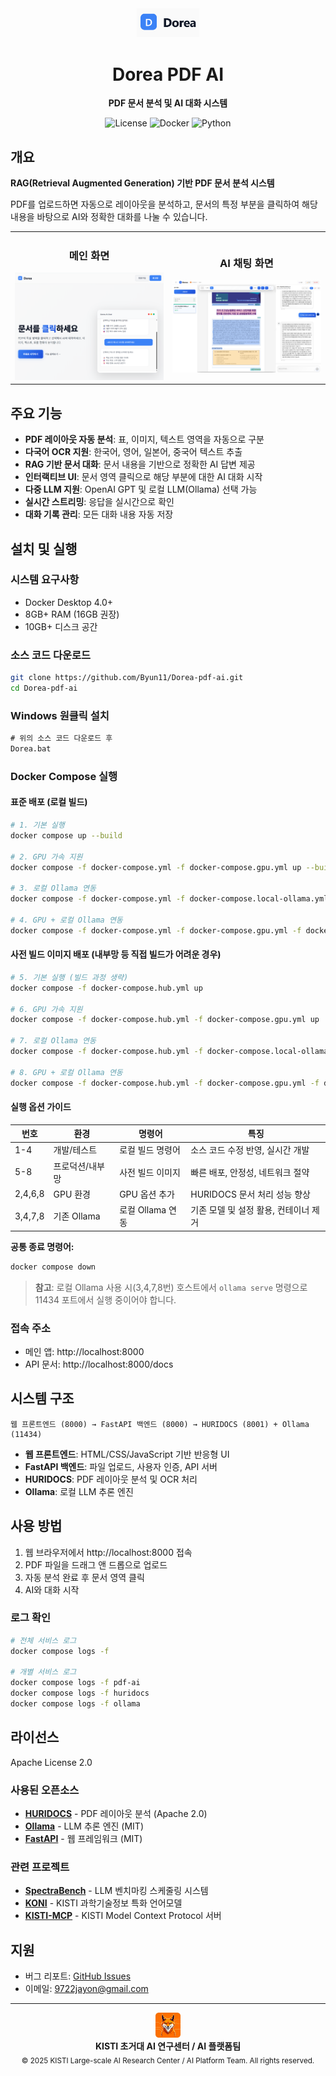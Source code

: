 <div align="center">
  <img src="assets/images/logo.png" alt="Dorea Logo" width="100"/>
  <h1>Dorea PDF AI</h1>
  <p>
    <strong>PDF 문서 분석 및 AI 대화 시스템</strong>
  </p>
  <p>
    <img alt="License" src="https://img.shields.io/badge/license-Apache%202.0-blue.svg">
    <img alt="Docker" src="https://img.shields.io/badge/docker-%230db7ed.svg?logo=docker&logoColor=white">
    <img alt="Python" src="https://img.shields.io/badge/python-3.9+-3670A0?logo=python&logoColor=ffdd54">
  </p>
</div>

## 개요

**RAG(Retrieval Augmented Generation) 기반 PDF 문서 분석 시스템**

PDF를 업로드하면 자동으로 레이아웃을 분석하고, 문서의 특정 부분을 클릭하여 해당 내용을 바탕으로 AI와 정확한 대화를 나눌 수 있습니다.

<table>
<tr>
<td width="50%" align="center">

### 메인 화면
<img src="assets/images/preview-main.png" alt="메인 인터페이스" width="400"/>

</td>
<td width="50%" align="center">

### AI 채팅 화면
<img src="assets/images/preview-chat.png" alt="AI 채팅" width="400"/>

</td>
</tr>
</table>

## 주요 기능

- **PDF 레이아웃 자동 분석**: 표, 이미지, 텍스트 영역을 자동으로 구분
- **다국어 OCR 지원**: 한국어, 영어, 일본어, 중국어 텍스트 추출
- **RAG 기반 문서 대화**: 문서 내용을 기반으로 정확한 AI 답변 제공
- **인터랙티브 UI**: 문서 영역 클릭으로 해당 부분에 대한 AI 대화 시작
- **다중 LLM 지원**: OpenAI GPT 및 로컬 LLM(Ollama) 선택 가능
- **실시간 스트리밍**: 응답을 실시간으로 확인
- **대화 기록 관리**: 모든 대화 내용 자동 저장

## 설치 및 실행

### 시스템 요구사항
- Docker Desktop 4.0+
- 8GB+ RAM (16GB 권장)
- 10GB+ 디스크 공간

### 소스 코드 다운로드
```bash
git clone https://github.com/Byun11/Dorea-pdf-ai.git
cd Dorea-pdf-ai
```

### Windows 원클릭 설치
```cmd
# 위의 소스 코드 다운로드 후
Dorea.bat
```

### Docker Compose 실행

#### 표준 배포 (로컬 빌드)
```bash
# 1. 기본 실행
docker compose up --build   

# 2. GPU 가속 지원 
docker compose -f docker-compose.yml -f docker-compose.gpu.yml up --build

# 3. 로컬 Ollama 연동
docker compose -f docker-compose.yml -f docker-compose.local-ollama.yml up --build

# 4. GPU + 로컬 Ollama 연동
docker compose -f docker-compose.yml -f docker-compose.gpu.yml -f docker-compose.local-ollama.yml up --build
```

#### 사전 빌드 이미지 배포 (내부망 등 직접 빌드가 어려운 경우)
```bash
# 5. 기본 실행 (빌드 과정 생략)
docker compose -f docker-compose.hub.yml up

# 6. GPU 가속 지원
docker compose -f docker-compose.hub.yml -f docker-compose.gpu.yml up

# 7. 로컬 Ollama 연동
docker compose -f docker-compose.hub.yml -f docker-compose.local-ollama.yml up

# 8. GPU + 로컬 Ollama 연동
docker compose -f docker-compose.hub.yml -f docker-compose.gpu.yml -f docker-compose.local-ollama.yml up
```

#### 실행 옵션 가이드

| 번호 | 환경 | 명령어 | 특징 |
|------|------|--------|------|
| 1-4 | 개발/테스트 | 로컬 빌드 명령어 | 소스 코드 수정 반영, 실시간 개발 |
| 5-8 | 프로덕션/내부망 | 사전 빌드 이미지 | 빠른 배포, 안정성, 네트워크 절약 |
| 2,4,6,8 | GPU 환경 | GPU 옵션 추가 | HURIDOCS 문서 처리 성능 향상 |
| 3,4,7,8 | 기존 Ollama | 로컬 Ollama 연동 | 기존 모델 및 설정 활용, 컨테이너 제거 |

**공통 종료 명령어:**
```bash
docker compose down
```

> **참고**: 로컬 Ollama 사용 시(3,4,7,8번) 호스트에서 `ollama serve` 명령으로 11434 포트에서 실행 중이어야 합니다.

### 접속 주소
- 메인 앱: http://localhost:8000
- API 문서: http://localhost:8000/docs

## 시스템 구조

```
웹 프론트엔드 (8000) → FastAPI 백엔드 (8000) → HURIDOCS (8001) + Ollama (11434)
```

- **웹 프론트엔드**: HTML/CSS/JavaScript 기반 반응형 UI
- **FastAPI 백엔드**: 파일 업로드, 사용자 인증, API 서버
- **HURIDOCS**: PDF 레이아웃 분석 및 OCR 처리
- **Ollama**: 로컬 LLM 추론 엔진

## 사용 방법

1. 웹 브라우저에서 http://localhost:8000 접속
2. PDF 파일을 드래그 앤 드롭으로 업로드
3. 자동 분석 완료 후 문서 영역 클릭
4. AI와 대화 시작


### 로그 확인
```bash
# 전체 서비스 로그
docker compose logs -f

# 개별 서비스 로그
docker compose logs -f pdf-ai
docker compose logs -f huridocs
docker compose logs -f ollama
```

## 라이선스

Apache License 2.0

### 사용된 오픈소스

- **[HURIDOCS](https://github.com/huridocs/pdf-document-layout-analysis)** - PDF 레이아웃 분석 (Apache 2.0)
- **[Ollama](https://github.com/ollama/ollama)** - LLM 추론 엔진 (MIT)
- **[FastAPI](https://github.com/tiangolo/fastapi)** - 웹 프레임워크 (MIT)

### 관련 프로젝트

- **[SpectraBench](https://github.com/gwleee/SpectraBench)** - LLM 벤치마킹 스케줄링 시스템
- **[KONI](https://github.com/KISTI-AI/KONI)** - KISTI 과학기술정보 특화 언어모델
- **[KISTI-MCP](https://github.com/KISTI-AI/KISTI-MCP)** - KISTI Model Context Protocol 서버

## 지원

- 버그 리포트: [GitHub Issues](https://github.com/Byun11/Dorea-pdf-ai/issues)
- 이메일: [9722jayon@gmail.com](mailto:9722jayon@gmail.com)

---

<div align="center">
  <img src="assets/images/AIlogo.png" alt="KISTI AI Platform Team" width="40"/>
  <br>
  <strong>KISTI 초거대 AI 연구센터 / AI 플랫폼팀</strong>
  <br>
  <sub>© 2025 KISTI Large-scale AI Research Center / AI Platform Team. All rights reserved.</sub>
</div>
